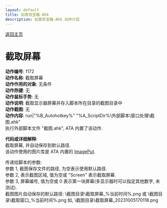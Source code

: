```yaml
---
layout: default
title: 如意百宝箱-Ahk
description: 如意百宝箱-Ahk 动作介绍
---
```


[返回主页](../index.md)

# [](#header-2) 截取屏幕

**动作编号**: 1172  
**动作名称**: 截取屏幕  
**动作作用的对象**: 无条件  
**动作热键**: 无  
**动作鼠标手势**: 无  
**动作说明**: 截取显示器屏幕并存入脚本所在目录的截图目录中  
**动作截图**: 无  
**动作内容**: run|"%B_Autohotkey%" "%A_ScriptDir%\外部脚本\窗口处理\截图.ahk"  
执行外部脚本文件 "截图.ahk", ATA 内置了该动作.   

**代码或详细解释**:  
截取屏幕, 并自动保存到默认路径.  
该动作使用的图片库是 ATA 内置的 [ImagePut](https://github.com/iseahound/ImagePut).  

传递给脚本的参数:  
参数 1, 截图保存文件的路径, 为空表示使用默认路径.  
参数 2, 表示截图区域, 值为空或 "Screen" 表示截取屏幕.  
参数 3, 屏幕编号, 值为空或 0 表示第一块屏幕(多显示器时可以指定其他数字, 未测试).  
截图图片自动保存的默认路径: \截图目录\截取屏幕_%当前时间%.png 或 \截图目录\截取窗口_%当前时间%.png 如, \截图目录\截取屏幕_20231005170118.png  